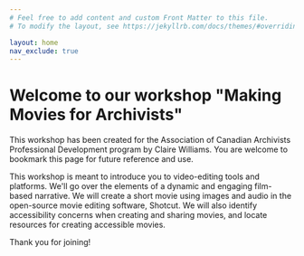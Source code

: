 ```yaml
---
# Feel free to add content and custom Front Matter to this file.
# To modify the layout, see https://jekyllrb.com/docs/themes/#overriding-theme-defaults

layout: home
nav_exclude: true
---
```

# Welcome to our workshop "Making Movies for Archivists"

This workshop has been created for the Association of Canadian Archivists Professional Development program by Claire Williams. You are welcome to bookmark this page for future reference and use.

This workshop is meant to introduce you to video-editing tools and platforms. We'll go over the elements of a dynamic and engaging film-based narrative. We will create a short movie using images and audio in the open-source movie editing software, Shotcut. We will also identify accessibility concerns when creating and sharing movies, and locate resources for creating accessible movies.

Thank you for joining!
